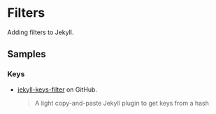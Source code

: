 # Filters

Adding filters to Jekyll.


## Samples


### Keys

- [jekyll-keys-filter](https://github.com/MichaelCurrin/jekyll-keys-filter) on GitHub.
    >  A light copy-and-paste Jekyll plugin to get keys from a hash 
